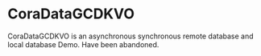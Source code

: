 CoraDataGCDKVO
==============

CoraDataGCDKVO is an asynchronous synchronous remote database and local database Demo. Have been abandoned.

